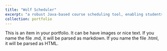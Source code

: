 ```yaml
---
title: "Wolf Scheduler"
excerpt: "a robust Java-based course scheduling tool, enabling students to seamlessly select, organize, and manage class schedules with an intuitive user interface and optimized backend algorithms for enhanced usability and efficiency.<br/><img src='/images/500x300.png'>"
collection: portfolio
---
```


This is an item in your portfolio. It can be have images or nice text. If you name the file .md, it will be parsed as markdown. If you name the file .html, it will be parsed as HTML. 
